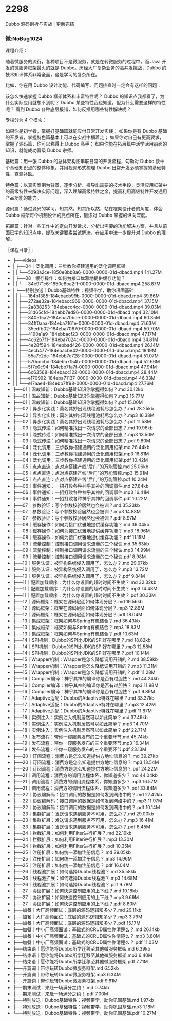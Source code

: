 # 2298
Dubbo 源码剖析与实战 | 更新完结
### 微:NoBug1024 


课程介绍：

随着微服务的流行，各种项目不是微服务，就是在转微服务的过程中，而 Java 开发的微服务框架最火的就是 Dubbo。历经大厂复杂业务的高并发挑战，Dubbo 的技术知识体系非常全面，这是学习的复杂所在。

比如，你在用 Dubbo 设计功能、代码编写、问题排查时一定会有这样的问题：

该怎么快速掌握 Dubbo 框架体系和丰富特性呢？
Dubbo 的知识点我都看了，为什么实际应用就想不到呢？
Dubbo 某些特性我也知道，但为什么需要这样的特性呢？
看到 Dubbo 各种底层报错，如何反推用哪些特性解决呢？

专栏分为 4 个模块：

如果你是初学者，掌握好基础篇就能应付日常开发实践；
如果你是有 Dubbo 基础的开发者，掌握特色篇基本上可以在实战中横着走；
如果你对自己有更高要求，掌握了源码篇，你可以称得上 Dubbo 高手；
如果你能在拓展篇中活学活用前面的知识，就能成功晋级 Dubbo 宗师。

基础篇：用一张 Dubbo 的总体架构图串联日常的开发流程，勾勒对 Dubbo 数十个基础知识点的整体印象，并用视频形式梳理 Dubbo 日常开发必须掌握的基础特性，查漏补缺。

特色篇：以真实案例为背景，逐步分析、推导出需要的技术手段，灵活应用框架中的高级特性来解决实际问题，深入理解高级特性之余，提高利用高级特性开发通用产品功能的能力。

源码篇：通过源码的学习，知其然，知其所以然，站在框架设计者的角度，体会 Dubbo 框架每个机制设计的亮点所在，锻炼对 Dubbo 掌握的纵向深度。

拓展篇：针对一些工作中的定向开发诉求，分析出需要的功能解决方案，并且从前面已学的知识点中，提取关键要素尝试解决，在应用中进一步提升对 Dubbo 的理解。


〖课程目录〗:


- ├──videos  
- |   ├──04｜泛化调用：三步教你搭建通用的泛化调用框架  
- |   |   └──5293a2ce-1850e8bb8a6-0000-0000-01d-dbacd.mp4  141.27M
- |   ├──08｜缓存操作：如何为接口优雅地提供缓存功能？  
- |   |   └──34e971c6-1850e8ba2f1-0000-0000-01d-dbacd.mp4  258.87M
- |   └──特别放送｜Dubbo基础特性：视频带学，助你巩固基础  
- |   |   ├──164b1385-184ebacb99b-0000-0000-01d-dbacd.mp4  39.66M
- |   |   ├──272ae32a-184ebacc969-0000-0000-01d-dbacd.mp4  37.15M
- |   |   ├──2a838253-184ebacc4cc-0000-0000-01d-dbacd.mp4  39.03M
- |   |   ├──31d65cfd-184ebb7ed96-0000-0000-01d-dbacd.mp4  32.10M
- |   |   ├──340515a2-184eba70bce-0000-0000-01d-dbacd.mp4  60.35M
- |   |   ├──34ff0aaa-184eba7161e-0000-0000-01d-dbacd.mp4  51.63M
- |   |   ├──35edfb02-184eba70670-0000-0000-01d-dbacd.mp4  50.70M
- |   |   ├──4190a1a9-184ebbacf23-0000-0000-01d-dbacd.mp4  47.17M
- |   |   ├──4c62b7f1-184eba7024c-0000-0000-01d-dbacd.mp4  34.81M
- |   |   ├──4e28f594-184ebbad426-0000-0000-01d-dbacd.mp4  26.14M
- |   |   ├──4ecb477-184ebacbe42-0000-0000-01d-dbacd.mp4  18.19M
- |   |   ├──55a7c2dc-184ebb7e728-0000-0000-01d-dbacd.mp4  51.07M
- |   |   ├──570cdcbd-184ebb7f54b-0000-0000-01d-dbacd.mp4  52.66M
- |   |   ├──5f7e0c94-184ebb7fa7f-0000-0000-01d-dbacd.mp4  47.94M
- |   |   ├──6c63568-184ebacc122-0000-0000-01d-dbacd.mp4  28.44M
- |   |   ├──e170992-184eba71137-0000-0000-01d-dbacd.mp4  46.33M
- |   |   └──e17aae4-184ebb7ff98-0000-0000-01d-dbacd.mp4  27.76M
- ├──01｜温故知新：Dubbo基础知识你掌握得如何？.md  30.12kb
- ├──01｜温故知新：Dubbo基础知识你掌握得如何？.mp3  15.77M
- ├──01｜温故知新：Dubbo基础知识你掌握得如何？.pdf  15.00M
- ├──02｜异步化实践：莫名其妙出现线程池耗尽怎么办？.md  28.25kb
- ├──02｜异步化实践：莫名其妙出现线程池耗尽怎么办？.mp3  16.38M
- ├──02｜异步化实践：莫名其妙出现线程池耗尽怎么办？.pdf  11.58M
- ├──03｜隐式传递：如何精准找出一次请求的全部日志？.md  19.98kb
- ├──03｜隐式传递：如何精准找出一次请求的全部日志？.mp3  13.50M
- ├──03｜隐式传递：如何精准找出一次请求的全部日志？.pdf  9.80M
- ├──04｜泛化调用：三步教你搭建通用的泛化调用框架.md  26.44kb
- ├──04｜泛化调用：三步教你搭建通用的泛化调用框架.mp3  16.81M
- ├──04｜泛化调用：三步教你搭建通用的泛化调用框架.pdf  10.42M
- ├──05｜点点直连：点对点搭建产线“后门”的万能管控.md  25.06kb
- ├──05｜点点直连：点对点搭建产线“后门”的万能管控.mp3  15.91M
- ├──05｜点点直连：点对点搭建产线“后门”的万能管控.pdf  10.24M
- ├──06｜事件通知：一招打败各种神乎其神的回调事件.md  27.84kb
- ├──06｜事件通知：一招打败各种神乎其神的回调事件.mp3  16.41M
- ├──06｜事件通知：一招打败各种神乎其神的回调事件.pdf  10.22M
- ├──07｜参数验证：写个参数校验居然也会被训？.md  35.23kb
- ├──07｜参数验证：写个参数校验居然也会被训？.mp3  14.88M
- ├──07｜参数验证：写个参数校验居然也会被训？.pdf  8.97M
- ├──08｜缓存操作：如何为接口优雅地提供缓存功能？.md  39.04kb
- ├──08｜缓存操作：如何为接口优雅地提供缓存功能？.mp3  18.96M
- ├──08｜缓存操作：如何为接口优雅地提供缓存功能？.pdf  11.15M
- ├──09｜流量控制：控制接口调用请求流量的三个秘诀.md  35.63kb
- ├──09｜流量控制：控制接口调用请求流量的三个秘诀.mp3  14.99M
- ├──09｜流量控制：控制接口调用请求流量的三个秘诀.pdf  8.98M
- ├──10｜服务认证：被异构系统侵入调用了，怎么办？.md  29.97kb
- ├──10｜服务认证：被异构系统侵入调用了，怎么办？.mp3  13.72M
- ├──10｜服务认证：被异构系统侵入调用了，怎么办？.pdf  9.84M
- ├──11｜配置加载顺序：为什么你设置的超时时间不生效？.md  32.32kb
- ├──11｜配置加载顺序：为什么你设置的超时时间不生效？.mp3  14.48M
- ├──11｜配置加载顺序：为什么你设置的超时时间不生效？.pdf  30.33M
- ├──12｜源码框架：框架在源码层面如何体现分层？.md  19.56kb
- ├──12｜源码框架：框架在源码层面如何体现分层？.mp3  12.89M
- ├──12｜源码框架：框架在源码层面如何体现分层？.pdf  18.04M
- ├──13｜集成框架：框架如何与Spring有机结合？.md  36.43kb
- ├──13｜集成框架：框架如何与Spring有机结合？.mp3  18.83M
- ├──13｜集成框架：框架如何与Spring有机结合？.pdf  10.63M
- ├──14｜SPI机制：Dubbo的SPI比JDK的SPI好在哪里？.md  18.82kb
- ├──14｜SPI机制：Dubbo的SPI比JDK的SPI好在哪里？.mp3  12.58M
- ├──14｜SPI机制：Dubbo的SPI比JDK的SPI好在哪里？.pdf  10.14M
- ├──15｜Wrapper机制：Wrapper是怎么降低调用开销的？.md  38.59kb
- ├──15｜Wrapper机制：Wrapper是怎么降低调用开销的？.mp3  11.31M
- ├──15｜Wrapper机制：Wrapper是怎么降低调用开销的？.pdf  11.28M
- ├──16｜Compiler编译：神乎其神的编译你是否有过胆怯？.md  44.24kb
- ├──16｜Compiler编译：神乎其神的编译你是否有过胆怯？.mp3  11.98M
- ├──16｜Compiler编译：神乎其神的编译你是否有过胆怯？.pdf  9.89M
- ├──17｜Adaptive适配：Dubbo的Adaptive特殊在哪里？.md  33.37kb
- ├──17｜Adaptive适配：Dubbo的Adaptive特殊在哪里？.mp3  12.42M
- ├──17｜Adaptive适配：Dubbo的Adaptive特殊在哪里？.pdf  11.87M
- ├──18｜实例注入：实例注入机制居然可以如此简单？.md  37.49kb
- ├──18｜实例注入：实例注入机制居然可以如此简单？.mp3  14.70M
- ├──18｜实例注入：实例注入机制居然可以如此简单？.pdf  22.71M
- ├──19｜发布流程：带你一窥服务发布的三个重要环节.md  45.74kb
- ├──19｜发布流程：带你一窥服务发布的三个重要环节.mp3  16.34M
- ├──19｜发布流程：带你一窥服务发布的三个重要环节.pdf  23.13M
- ├──20｜订阅流程：消费方是怎么知道提供方地址信息的？.md  39.27kb
- ├──20｜订阅流程：消费方是怎么知道提供方地址信息的？.mp3  13.54M
- ├──20｜订阅流程：消费方是怎么知道提供方地址信息的？.pdf  24.22M
- ├──21｜调用流程：消费方的调用流程体系，你知道多少？.md  44.04kb
- ├──21｜调用流程：消费方的调用流程体系，你知道多少？.mp3  16.57M
- ├──21｜调用流程：消费方的调用流程体系，你知道多少？.pdf  33.84M
- ├──22｜协议编解码：接口调用的数据是如何发到网络中的？.md  27.42kb
- ├──22｜协议编解码：接口调用的数据是如何发到网络中的？.mp3  11.97M
- ├──22｜协议编解码：接口调用的数据是如何发到网络中的？.pdf  10.14M
- ├──23｜集群扩展：发送请求遇到服务不可用，怎么办？.md  29.00kb
- ├──23｜集群扩展：发送请求遇到服务不可用，怎么办？.mp3  16.41M
- ├──23｜集群扩展：发送请求遇到服务不可用，怎么办？.pdf  8.45M
- ├──24｜拦截扩展：如何利用Filter进行扩展？.md  22.19kb
- ├──24｜拦截扩展：如何利用Filter进行扩展？.mp3  13.30M
- ├──24｜拦截扩展：如何利用Filter进行扩展？.pdf  10.35M
- ├──25｜注册扩展：如何统一添加注册信息？.md  29.05kb
- ├──25｜注册扩展：如何统一添加注册信息？.mp3  14.96M
- ├──25｜注册扩展：如何统一添加注册信息？.pdf  16.04M
- ├──26｜线程池扩展：如何选择Dubbo线程池？.md  35.58kb
- ├──26｜线程池扩展：如何选择Dubbo线程池？.mp3  14.68M
- ├──26｜线程池扩展：如何选择Dubbo线程池？.pdf  9.78M
- ├──27｜协议扩展：如何快速控制应用的上下线？.md  19.18kb
- ├──27｜协议扩展：如何快速控制应用的上下线？.mp3  9.69M
- ├──27｜协议扩展：如何快速控制应用的上下线？.pdf  8.80M
- ├──加餐｜大厂高频面试：底层的源码逻辑知多少？.md  29.11kb
- ├──加餐｜大厂高频面试：底层的源码逻辑知多少？.mp3  3.79M
- ├──加餐｜大厂高频面试：底层的源码逻辑知多少？.pdf  15.17M
- ├──加餐｜中小厂高频面试：基础式的CRUD属性你清楚么？.md  26.14kb
- ├──加餐｜中小厂高频面试：基础式的CRUD属性你清楚么？.mp3  3.80M
- ├──加餐｜中小厂高频面试：基础式的CRUD属性你清楚么？.pdf  11.03M
- ├──结束语｜愿你能将Dubbo所学迁移至其他微服务框架.md  6.39kb
- ├──结束语｜愿你能将Dubbo所学迁移至其他微服务框架.mp3  6.40M
- ├──结束语｜愿你能将Dubbo所学迁移至其他微服务框架.pdf  7.71M
- ├──开篇词｜带你玩转Dubbo微服务框架.md  6.52kb
- ├──开篇词｜带你玩转Dubbo微服务框架.mp3  6.34M
- ├──开篇词｜带你玩转Dubbo微服务框架.pdf  9.61M
- ├──期末测试｜来赴一场满分之约！.md  0.74kb
- ├──期末测试｜来赴一场满分之约！.pdf  7.00M
- ├──特别放送｜Dubbo基础特性：视频带学，助你巩固基础.md  1.97kb
- ├──特别放送｜Dubbo基础特性：视频带学，助你巩固基础.mp3  1.18M
- └──特别放送｜Dubbo基础特性：视频带学，助你巩固基础.pdf  10.27M
